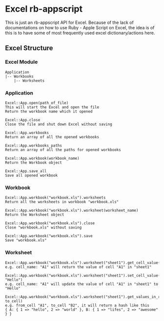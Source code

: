 # Excel rb-appscript

This is just an rb-appscript API for Excel.
Because of the lack of documentations on how to use Ruby - Apple Script on Excel, the idea is of this is to have some of most frequently used excel dictionary/actions here.


## Excel Structure

### Excel Module

	Application
	|-- Workbooks
		|-- Worksheets

### Application

	Excel::App.open(path_of_file)
	This will start the Excel and open the file
	Return the workbook name which it opened

	Excel::App.close
	Close the file and shut down Excel without saving

	Excel::App.workbooks
	Return an array of all the opened workbooks

	Excel::App.workbooks_paths
	Return an array of all the paths for opened workbooks

	Excel::App.workbook(workbook_name)
	Return the Workbook object

	Excel::App.save_all
	Save all opened workbook

### Workbook

	Excel::App.workbook("workbook.xls").worksheets
	Return all the worksheets in workbook "workbook.xls"

	Excel::App.workbook("workbook.xls").worksheet(worksheet_name)
	Return the Worksheet object

	Excel::App.workbook("workbook.xls").close
	Close "workbook.xls" without saving

	Excel::App.workbook("workbook.xls").save
	Save "workbook.xls"

### Worksheet

	Excel::App.workbook("workbook.xls").worksheet("sheet1").get_cell_value(cell_name)
	e.g. cell_name: "A1" will return the value of cell "A1" in "sheet1"

	Excel::App.workbook("workbook.xls").worksheet("sheet1").set_cell_value(cell_name, "Hello")
	e.g. cell_name: "A1" will update the value of cell "A1" in "sheet1" to "Hello"

	Excel::App.workbook("workbook.xls").worksheet("sheet1").get_values_in_range(from_cell, to_cell)
	e.g. from_cell "A1", to_cell "B2", it will return a hash like this
	{ A: { 1 => "hello", 2 => "world" }, B: { 1 => "lifes", 2 => "awesome" } }